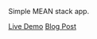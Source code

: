 Simple MEAN stack app.

[Live Demo](https://dickeyxxx-simple-mean.herokuapp.com/)
[Blog Post](https://medium.com/@dickeyxxx/mean-how-to-start-cd71d788dd83)
